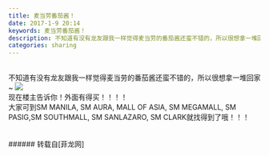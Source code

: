 ```yaml
---
title: 麦当劳番茄酱！
date: 2017-1-9 20:14
keywords: 麦当劳番茄酱！
description: 不知道有没有龙友跟我一样觉得麦当劳的番茄酱还蛮不错的，所以很想拿一堆回家~现在楼主告诉你！外面有得买！！！！大家可到SM MANILA, SM AURA, MALL OF ASIA, SM MEGAMALL, SM PASIG,SM SOUTHMALL, SM SANLAZARO, SM CLARK就找得到了哦！！！
categories: sharing
---
```

<td class="t_f" id="postmessage_459686">

<br/>
不知道有没有龙友跟我一样觉得麦当劳的番茄酱还蛮不错的，所以很想拿一堆回家~

<img aid="465489" data-cf-modified-67e98dbe2d8c6c2bad1f9529-="" file="data/attachment/forum/201701/09/201309kqeq9cgd8ivqctz9.png.thumb.jpg" id="aimg_465489" inpost="1" onclick="" onmouseover="" src="http://www.flw.ph/data/attachment/forum/201701/09/201309kqeq9cgd8ivqctz9.png" style="cursor:pointer" zoomfile="data/attachment/forum/201701/09/201309kqeq9cgd8ivqctz9.png"/>


<br/>
现在楼主告诉你！外面有得买！！！！<br/>
大家可到SM MANILA, SM AURA, MALL OF ASIA, SM MEGAMALL, SM PASIG,SM SOUTHMALL, SM SANLAZARO, SM CLARK就找得到了哦！！！<br/>
<br/>
<br/>
</td>
###### 转载自[菲龙网]
